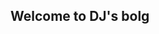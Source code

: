 ## Welcome to DJ's bolg
<!DOCTYPE html>
<html>
    <head>
        <meta charset="UTF-8">
        <title>钟表</title>
        <script type="text/javascript">
            function getDou(number) {
                if(number < 10) {
                    return '0' + number;
                } else {
                    return number;
                }
            }

            function getWeek(week) {
                var sWeek = null;
                switch(week) {
                    case 0:
                        sWeek = '星期日'
                        break;
                    case 1:
                        sWeek = '星期一'
                        break;
                    case 2:
                        sWeek = '星期二'
                        break;
                    case 3:
                        sWeek = '星期三'
                        break;
                    case 4:
                        sWeek = '星期四'
                        break;
                    case 5:
                        sWeek = '星期五'
                        break;
                    case 6:
                        sWeek = '星期六'
                        break;
                    default:
                        break;
                }
                return ' ' + sWeek;
            }
            window.onload = function() {
                var oDate = document.getElementsByTagName("p")[0];
                var oTime = document.getElementsByTagName("p")[1];

                function tick() {
                    var date = new Date();
                    var sDate = null;
                    var sTime = null;
                    var hours = date.getHours();
                    if(hours > 12) {
                        hours %= 12;
                        sTime = '下午 ';
                    } else {
                        sTime = '上午 ';
                    }
                    sTime += getDou(hours) + ':' + getDou(date.getMinutes()) + ':' + getDou(date.getSeconds());
                    sTime += getWeek(date.getUTCDay());
                    oTime.innerHTML = sTime;

                    sDate = date.getUTCFullYear() + "年";
                    if(date.getUTCMonth() < 9) {
                        sDate += '0' + (date.getUTCMonth() + 1) + "月";
                    } else {
                        sDate += (date.getUTCMonth() + 1) + "月";
                    }
                    sDate += date.getUTCDate() + "日";
                    oDate.innerHTML = sDate;
                }

                setInterval(tick, 1000);
                tick();
            }
        </script>
        <style type="text/css">
            body {
                width: 200px;
                height: 200px;
                background: #323332;
                vertical-align: middle;
                display: table-cell;
            }

            .date {
                text-align: center;
                color: yellow;
                font-size: 30px;
            }

            .time {
                text-align: center;
                color: yellow;
                font-size: 30px;
            }
        </style>
    </head>
    <body>
        <div>
            <p class="date">
                日期
            </p>
            <p class="time">
              
            </p>
        </div>
   




<audio autoplay="autoplay" height="100" width="100">
  <source src="小果 - 蒲公英的梦想.mp3" type="audio/mp3" />
  <source src="小果 - 蒲公英的梦想.ogg" type="audio/ogg" />
  <embed height="100" width="100" src="小果 - 蒲公英的梦想.mp3" />
</audio>
     </body>
</html>


